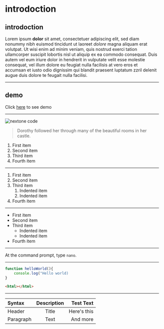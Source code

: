 # introdoction
## introdoction



Lorem ipsum **dolor** sit amet, consectetuer adipiscing elit, sed diam nonummy nibh euismod tincidunt ut laoreet *dolore* magna aliquam erat volutpat. Ut wisi enim ad minim veniam, quis nostrud exerci tation ullamcorper suscipit lobortis nisl ut aliquip ex ea commodo consequat. Duis autem vel eum iriure dolor in hendrerit in vulputate velit esse molestie consequat, vel illum dolore eu feugiat nulla facilisis at vero eros et accumsan et iusto odio dignissim qui blandit praesent luptatum zzril delenit augue duis dolore te feugait nulla facilisi.

___
## demo
Click [here](https://yasser-021.github.io/catoony/) to see demo 


---
![nextone code](https://next1code.ir/wp-content/uploads/2024/01/tailwind2-course-cover-500x286.jpg)


> Dorothy followed her through many of the beautiful rooms in her castle.


1. First item
2. Second item
3. Third item
4. Fourth item

---


1. First item
2. Second item
3. Third item
    1. Indented item
    2. Indented item
4. Fourth item

---

- First item
- Second item
- Third item
    - Indented item
    - Indented item
- Fourth item

---

At the command prompt, type `nano`.

---

``` javascript
function helloWorld(){
    console.log("Hello world)
}

```

``` html
<html></html>

```
---

| Syntax      | Description | Test Text     |
| :---        |    :----:   |          ---: |
| Header      | Title       | Here's this   |
| Paragraph   | Text        | And more      |